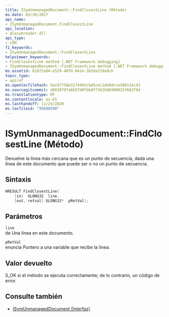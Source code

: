```yaml
---
title: ISymUnmanagedDocument::FindClosestLine (Método)
ms.date: 03/30/2017
api_name:
- ISymUnmanagedDocument.FindClosestLine
api_location:
- diasymreader.dll
api_type:
- COM
f1_keywords:
- ISymUnmanagedDocument::FindClosestLine
helpviewer_keywords:
- FindClosestLine method [.NET Framework debugging]
- ISymUnmanagedDocument::FindClosestLine method [.NET Framework debugging]
ms.assetid: 628f2a04-e529-407d-841e-3b3da219a9cb
topic_type:
- apiref
ms.openlocfilehash: 5ec67758e3174493cbd5cec1de0dcce30013ac43
ms.sourcegitcommit: d8020797a6657d0fbbdff362b80300815f682f94
ms.translationtype: MT
ms.contentlocale: es-ES
ms.lasthandoff: 11/24/2020
ms.locfileid: "95698590"
---
```

# <a name="isymunmanageddocumentfindclosestline-method"></a>ISymUnmanagedDocument::FindClosestLine (Método)

Devuelve la línea más cercana que es un punto de secuencia, dada una línea de este documento que puede ser o no un punto de secuencia.  
  
## <a name="syntax"></a>Sintaxis  
  
```cpp  
HRESULT FindClosestLine(  
    [in]  ULONG32  line,  
    [out, retval] ULONG32*  pRetVal);  
```  
  
## <a name="parameters"></a>Parámetros  

 `line`  
 de Una línea en este documento.  
  
 `pRetVal`  
 enuncia Puntero a una variable que recibe la línea.  
  
## <a name="return-value"></a>Valor devuelto  

 S_OK si el método se ejecuta correctamente; de lo contrario, un código de error.  
  
## <a name="see-also"></a>Consulte también

- [ISymUnmanagedDocument (Interfaz)](isymunmanageddocument-interface.md)
